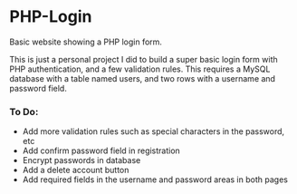 # PHP-Login
Basic website showing a PHP login form.

This is just a personal project I did to build a super basic login form with PHP authentication, and a few validation rules. This requires a MySQL database with a table named users, and two rows with a username and password field.
<br>
### To Do:
<ul>
<li>Add more validation rules such as special characters in the password, etc</li>
<li>Add confirm password field in registration</li>
<li>Encrypt passwords in database</li>
<li>Add a delete account button</li>
<li>Add required fields in the username and password areas in both pages</li>
</ul>
